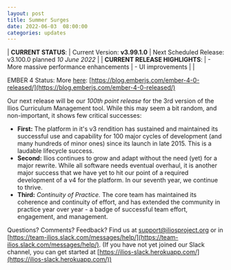 ```yaml
---
layout: post
title: Summer Surges
date: 2022-06-03  08:00:00
categories: updates
---
```



| __CURRENT STATUS__:
| Current Version: **v3.99.1.0**
| Next Scheduled Release: v3.100.0 planned *10 June 2022*
|
| __CURRENT RELEASE HIGHLIGHTS__:
| - More massive performance enhancements
| - UI improvements
|
|

EMBER 4 Status:
 More [here]([https://blog.emberjs.com/ember-4-0-released/]): [https://blog.emberjs.com/ember-4-0-released/](https://blog.emberjs.com/ember-4-0-released/)

Our next release will be our *100th point release* for the 3rd version of the Ilios Curriculum Management tool. While this may seem a bit random, and non-important, it shows few critical successes:
 - **First:** The platform in it's v3 rendition has sustained and maintained its successful use and capability for 100 major cycles of development (and many hundreds of minor ones) since its launch in late 2015. This is a laudable lifecycle success.
 - **Second:** Ilios continues to grow and adapt without the need (yet) for a major rewrite. While all software needs eventual overhaul, it is another major success that we have yet to hit our point of a required development of a v4 for the platform. In our seventh year, we continue to thrive.
 - **Third:** *Continuity of Practice.* The core team has maintained its coherence and continuity of effort, and has extended the community in practice year over year - a badge of successful team effort, engagement, and management.

Questions? Comments? Feedback? Find us at
 [support@iliosproject.org](mailto:support@iliosproject.org) or in [https://team-ilios.slack.com/messages/help/](https://team-ilios.slack.com/messages/help/). (If you have not yet joined our Slack channel, you can get started at [https://ilios-slack.herokuapp.com/](https://ilios-slack.herokuapp.com/))
